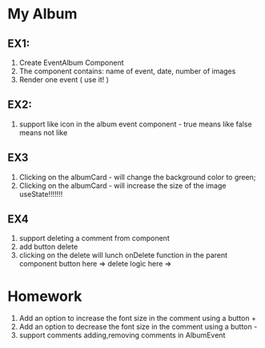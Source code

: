 # My Album

## EX1:

1. Create EventAlbum Component
2. The component contains: name of event, date, number of images
3. Render one event ( use it! )

## EX2:

1. support like icon in the album event component - true means like false means not like

## EX3

1. Clicking on the albumCard - will change the background color to green;
2. Clicking on the albumCard - will increase the size of the image
   useState!!!!!!!

## EX4

1. support deleting a comment from <Comments> component
2. add button delete
3. clicking on the delete will lunch onDelete function in the parent component
   button here => <SingleComment/> delete logic here => <Comments>

# Homework

1. Add an option to increase the font size in the comment using a button +
2. Add an option to decrease the font size in the comment using a button -
3. support comments adding,removing comments in AlbumEvent
